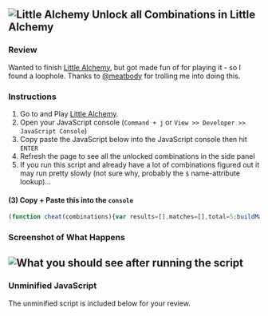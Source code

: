 ## ![Little Alchemy](http://bit.ly/WSGRxJ "Unlock all combinations in Little Alchemy") Unlock all Combinations in Little Alchemy

### Review

Wanted to finish [Little Alchemy](https://chrome.google.com/webstore/detail/little-alchemy/knkapnclbofjjgicpkfoagdjohlfjhpd?hl=en), but got made fun of for playing it - so I found a loophole. Thanks to [@meatbody](http://twitter.com/meatbody) for trolling me into doing this.

### Instructions

 1. Go to and Play [Little Alchemy](http://littlealchemy.com/).
 1. Open your JavaScript console (`Command + j` or `View >> Developer >> JavaScript Console`)
 1. Copy paste the JavaScript below into the JavaScript console then hit `ENTER`
 1. Refresh the page to see all the unlocked combinations in the side panel 
 2. If you run this script and already have a lot of combinations figured out it may run pretty slowly (not sure why, probably the `$` name-attribute lookup)...
 
#### (3) Copy + Paste this into the `console`

```javascript
(function cheat(combinations){var results=[],matches=[],total=5;buildMatchList();saveMatchList();console.log("--------------------------------");console.log("::work complete:: now refresh.");console.log("--------------------------------");function saveMatchList(){alchemy.history.parents=[];matches.map(function(r){alchemy.history.parents.push(r)});alchemy.saveProgress(true)}function buildMatchList(){var match,i,ii,iii,pos;for(i=0;i<combinations;i++){results[i]=alchemy.potentialOffspring(i)}for(i=0;i<results.length;i++){for(ii=0;ii<results[i].length;ii++){match=results[i][ii];if(!matches[match]){for(iii=0;iii<results.length;iii++){pos=results[iii].indexOf(match);if(pos>-1){if(isMatch([i,iii],match)){break}else if(isMatch([iii,iii],match)){break}}}if(!matches[match]){if(!isMatch([i,i],match)){console.log("!!!!!",match,getAlchemyName(match),i,getAlchemyName(i))}}}}}}function isMatch(m,match){var combo=alchemy.sex(m),pos=combo.indexOf(match)>-1,len=combo.length;if(len&&pos){matches[match]=m;console.log(total+":"+getAlchemyName(match)+" = "+getAlchemyName(m[0])+" + "+getAlchemyName(m[1]));total++;return true}return false}function getAlchemyName(id){return $(alchemy.originStr(id)).filter("h2").find("img").attr("alt")}})(450);
```
### Screenshot of What Happens

![What you should see after running the script](http://f.cl.ly/items/441B2l1S0Y3k383a1X2R/Screen%20Shot%202013-02-11%20at%2012.39.41%20AM.png)
----

### Unminified JavaScript 

The unminified script is included below for your review.
